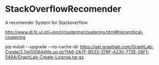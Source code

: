 # StackOverflowRecomender
A recomender System for Stackoverflow

http://www.di.fc.ul.pt/~jpn/r/clustering/clustering.html#hierarchical-clustering

pip install --upgrade --no-cache-dir https://get.graphlab.com/GraphLab-Create/2.1/ei10064@fe.up.pt/11A6-2A7F-B533-378F-A230-772E-28F1-549A/GraphLab-Create-License.tar.gz